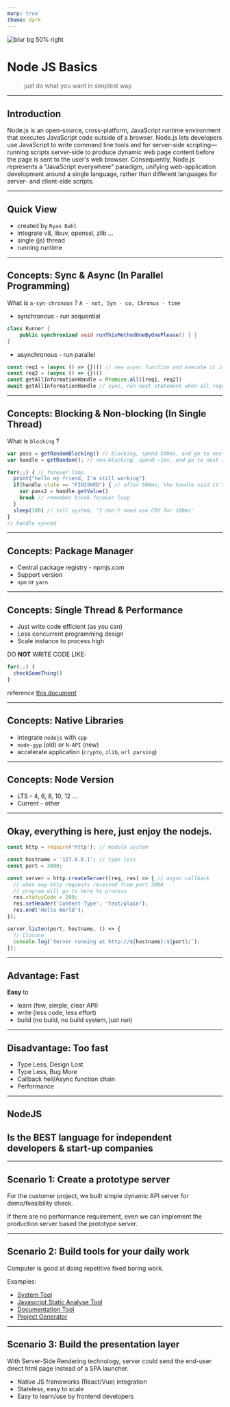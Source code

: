 ```yaml
---
marp: true
theme: dark
---
```


![blur bg 50% right](https://res.cloudinary.com/digf90pwi/image/upload/v1640327704/logo_pgbqzz.svg)

# Node JS Basics 

> just do what you want in simplest way.

---

## Introduction

Node.js is an open-source, cross-platform, JavaScript runtime environment that executes JavaScript code outside of a browser. Node.js lets developers use JavaScript to write command line tools and for server-side scripting—running scripts server-side to produce dynamic web page content before the page is sent to the user's web browser. Consequently, Node.js represents a "JavaScript everywhere" paradigm, unifying web-application development around a single language, rather than different languages for server- and client-side scripts.

---

## Quick View

- created by `Ryan Dahl`
- integrate v8, libuv, openssl, zlib ...
- single (js) thread
- running runtime

---

## Concepts: Sync & Async (**In Parallel Programming**)



What is `a·syn·chronous` ? `A - not, Syn - co, Chronus - time`

- synchronous - run sequential

```java
class Runner {
    public synchronized void runThisMethodOneByOnePlease() { } 
}
```

- asynchronous - run parallel

```js
const req1 = (async () => {})() // new async function and execute it immediately
const req2 = (async () => {})()
const getAllInformationHandle = Promise.all([req1, req2])
await getAllInformationHandle // sync, run next statement when all requests finished
```

---

## Concepts: Blocking & Non-blocking (**In Single Thread**)


What is `blocking` ?

```js
var pass = getRandomBlocking() // blocking, spend 500ms, and go to next statement
var handle = getRandom(); // non-blocking, spend ~1ms, and go to next statement

for(;;) { // forever loop
  print("hello my friend, I'm still working")
  if(handle.state == "FINISHED") { // after 500ms, the handle said it's 'finished'
    var pass2 = handle.getValue()
    break // remember break forever loop
  }
  sleep(100) // tell system, 'I don't need use CPU for 100ms'
}
// handle synced
```

---

## Concepts: Package Manager



- Central package registry - npmjs.com
- Support version
- `npm` or `yarn`


---

## Concepts: Single Thread & Performance

- Just write code efficient (as you can)
- Less concurrent programming design
- Scale instance to process high

DO **NOT** WRITE CODE LIKE:

```javascript
for(;;) {
  checkSomeThing()
}
```

reference [this document](https://nodejs.org/en/docs/guides/dont-block-the-event-loop)

---

## Concepts: Native Libraries

- integrate `nodejs` with `cpp`
- `node-gyp` (old) or `N-API` (new)
- accelerate application (`crypto`, `zlib`, `url parsing`)


---

## Concepts: Node Version

- LTS - 4, 6, 8, 10, 12 ...
- Current - other

---

## Okay, everything is here, just enjoy the nodejs.


```js
const http = require('http'); // module system

const hostname = '127.0.0.1'; // type less
const port = 3000;

const server = http.createServer((req, res) => { // async callback
  // when any http requests received from port 3000
  // program will go to here to process
  res.statusCode = 200;
  res.setHeader('Content-Type', 'text/plain');
  res.end('Hello World');
});

server.listen(port, hostname, () => {
  // Closure
  console.log(`Server running at http://${hostname}:${port}/`);
});
```

---

## Advantage: Fast


**Easy** to

- learn (few, simple, clear API)
- write (less code, less effort)
- build (no build, no build system, just run)

---

## Disadvantage: Too fast

- Type Less, Design Lost
- Type Less, Bug More
- Callback hell/Async function chain
- Performance

---

## NodeJS 
## Is the **BEST** language for independent developers & start-up companies

---

## Scenario 1: Create a prototype server



For the customer project, we built simple dynamic API server for demo/feasibility check.

If there are no performance requirement, even we can implement the production server based the prototype server.


---

## Scenario 2: Build tools for your daily work



Computer is good at doing repetitive fixed boring work.



Examples:

- [System Tool](https://github.com/Soontao/clean-icon-and-thumb-cache)
- [Javascript Static Analyse Tool](https://github.com/Soontao/cycle-import-check)
- [Documentation Tool](https://github.com/ui5-next/automation-documentation)
- [Project Generator](https://github.com/ui5-next/ui5g)

--- 

## Scenario 3: Build the presentation layer



With Server-Side Rendering technology, server could send the end-user direct html page instead of a SPA launcher.



- Native JS frameworks (React/Vue) integration
- Stateless, easy to scale
- Easy to learn/use by frontend developers